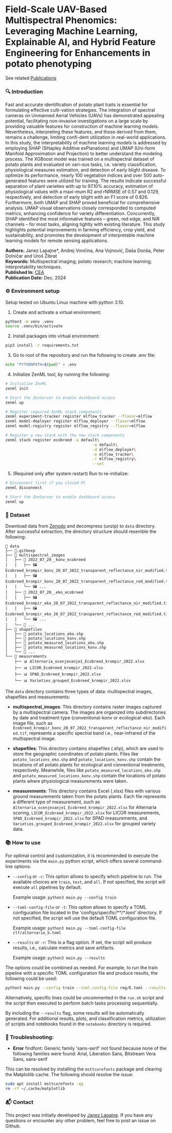 # Field-Scale UAV-Based Multispectral Phenomics: Leveraging Machine Learning, Explainable AI, and Hybrid Feature Engineering for Enhancements in potato phenotyping

See related [Publications](https://github.com/janezlapajne/manuscripts)

### 🔍 Introduction

Fast and accurate identification of potato plant traits is essential for formulating effective culti-vation strategies. The integration of spectral cameras on Unmanned Aerial Vehicles (UAVs) has demonstrated appealing potential, facilitating non-invasive investigations on a large scale by providing valuable features for construction of machine learning models. Nevertheless, interpreting these features, and those derived from them, remains a challenge, limiting confi-dent utilization in real-world applications. In this study, the interpretability of machine learning models is addressed by employing SHAP (SHapley Additive exPlanations) and UMAP (Uni-form Manifold Approximation and Projection) to better understand the modeling process. The XGBoost model was trained on a multispectral dataset of potato plants and evaluated on vari-ous tasks, i.e. variety classification, physiological measures estimation, and detection of early blight disease. To optimize its performance, nearly 100 vegetation indices and over 500 auto-generated features were utilized for training. The results indicate successful separation of plant varieties with up to 97.10% accuracy, estimation of physiological values with a maxi-mum R2 and rNRMSE of 0.57 and 0.129, respectively, and detection of early blight with an F1 score of 0.826. Furthermore, both UMAP and SHAP proved beneficial for comprehensive analysis. UMAP visual observations closely corresponded to computed metrics, enhancing confidence for variety differentiation. Concurrently, SHAP identified the most informative features – green, red edge, and NIR channels – for most tasks, aligning tightly with existing literature. This study highlights potential improvements in farming efficiency, crop yield, and sustainability, and promotes the development of interpretable machine learning models for remote sensing applications.

**Authors:** Janez Lapajne*, Andrej Vončina, Ana Vojnović, Daša Donša, Peter Dolničar and Uroš Žibrat \
**Keywords:** Multispectral imaging; potato research; machine learning; interpretability techniques. \
**Published In:** [CEA]() \
**Publication Date:** Dec, 2024

### ⚙️ Environment setup

Setup tested on Ubuntu Linux machine with python 3.10.

1) Create and activate a virtual environment:

```bash
python3 -m venv .venv
source .venv/bin/activate
```

2) Install packages into virtual environment:
```bash
pip3 install -r requirements.txt
```

3) Go to root of the repository and run the following to create .env file:
```bash
echo "PYTHONPATH=$(pwd)" > .env
```

4) Initialize ZenML tool, by running the following:

```bash
# Initialize ZenML
zenml init

# Start the ZenServer to enable dashboard access
zenml up

# Register required ZenML stack components
zenml experiment-tracker register mlflow_tracker --flavor=mlflow
zenml model-deployer register mlflow_deployer --flavor=mlflow
zenml model-registry register mlflow_registry --flavor=mlflow

# Register a new stack with the new stack components
zenml stack register ecobreed -a default\
                                      -o default\
                                      -d mlflow_deployer\
                                      -e mlflow_tracker\
                                      -r mlflow_registry\
                                      --set
```

5) (Required only after system restart) Run to re-initialize:
```bash
# Disconnect first if you closed PC
zenml disconnect

# Start the ZenServer to enable dashboard access
zenml up
```

### 📅 Dataset

Download data from [Zenodo](add-link) and decompress (unzip) to `data` directory.
After successful extraction, the directory structure should resemble the following:

```
📁 data
├── 📜.gitkeep
├── 📁 multispectral_images
│   ├── 📁 2022_07_20__konv_ecobreed
│   │   ├── 🖼️ Ecobreed_krompir_konv_20_07_2022_transparent_reflectance_nir_modified.tif
│   │   ├── 🖼️ Ecobreed_krompir_konv_20_07_2022_transparent_reflectance_red_modified.tif
|   |   └── 🖼️ ...
│   ├── 📁 2022_07_20__eko_ecobreed
│   │   ├── 🖼️ Ecobreed_krompir_eko_20_07_2022_transparent_reflectance_nir_modified.tif
│   │   ├── 🖼️ Ecobreed_krompir_eko_20_07_2022_transparent_reflectance_red_modified.tif
|   |   └── 🖼️ ...
│   └── 📁 ...
├── 📁 shapefiles
│   ├── 📄 potato_locations_eko.shp
│   ├── 📄 potato_locations_konv.shp
│   ├── 📄 potato_measured_locations_eko.shp
│   ├── 📄 potato_measured_locations_konv.shp
│   └── 📄 ...
└── 📁 measurements
    ├── 📊 Alternaria_ocenjevanje1_Ecobreed_krompir_2022.xlsx
    ├── 📊 LICOR_Ecobreed_krompir_2022.xlsx
    ├── 📊 SPAD_Ecobreed_krompir_2022.xlsx
    └── 📊 Varieties_grouped_Ecobreed_krompir_2022.xlsx
```

The `data` directory contains three types of data: multispectral images, shapefiles and measurements:

- **multispectral_images**: This directory contains raster images captured by a multispectral camera. The images are organized into subdirectories by date and treatment type (conventional-konv or ecological-eko). Each image file, such as `Ecobreed_krompir_konv_20_07_2022_transparent_reflectance_nir_modified.tif`, represents a specific spectral band i.e., near-infrared of the multispectral image.

- **shapefiles**: This directory contains shapefiles (.shp), which are used to store the geographic coordinates of potato plants. Files like `potato_locations_eko.shp` and `potato_locations_konv.shp` contain the locations of all potato plants for ecological and conventional treatments, respectively. Meanwhile, files like `potato_measured_locations_eko.shp` and `potato_measured_locations_konv.shp` contain the locations of potato plants where physiological measurements were taken.

- **measurements**: This directory contains Excel (.xlsx) files with various ground measurements taken from the potato plants. Each file represents a different type of measurement, such as `Alternaria_ocenjevanje1_Ecobreed_krompir_2022.xlsx` for Alternaria scoring, `LICOR_Ecobreed_krompir_2022.xlsx` for LICOR measurements, `SPAD_Ecobreed_krompir_2022.xlsx` for SPAD measurements, and `Varieties_grouped_Ecobreed_krompir_2022.xlsx` for grouped variety data.


### 📚 How to use

For optimal control and customization, it is recommended to execute the experiments via the `main.py` python script, which offers several command-line options:

- `--config` or `-c`: This option allows to specify which pipeline to run. The available choices are `train`, `test`, and `all`. If not specified, the script will execute `all` pipelines by default.

  Example usage: `python3 main.py --config train`

- `--toml-config-file` or `-t`: This option allows to specify a TOML configuration file located in the 'configs/specific/**/*.toml' directory. If not specified, the script will use the default TOML configuration file.

  Example usage: `python3 main.py --toml-config-file clf/alternaria_b.toml`

- `--results` or `-r`: This is a flag option. If set, the script will produce results, i.e., calculate metrics and save artifacts.

  Example usage: `python3 main.py --results`

The options could be combined as needed. For example, to run the train pipeline with a specific TOML configuration file and produce results, the following could be used:

```bash
python3 main.py --config train --toml-config-file reg/E.toml --results
```

Alternatively, specific lines could be uncommented in the `run.sh` script and the script then executed to perform batch tasks processing sequentially.

By including the `--results` flag, some results will be automatically generated. For additional results, plots, and classification metrics, utilization of scripts and notebooks found in the `notebooks` directory is required.


### 🌟 Troubleshooting:


- **Error** findfont: Generic family 'sans-serif' not found because none of the following families were found: Arial, Liberation Sans, Bitstream Vera Sans, sans-serif

This can be resolved by installing the `msttcorefonts` package and clearing the Matplotlib cache. The following should resolve the issue:

```bash
sudo apt install msttcorefonts -qq
rm -rf ~/.cache/matplotlib
```


### 📬 Contact

This project was initially developed by [Janez Lapajne](https://github.com/janezlapajne). If you have any questions or encounter any other problem, feel free to post an issue on Github.
